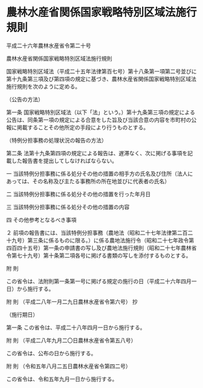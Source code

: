 # 農林水産省関係国家戦略特別区域法施行規則

平成二十六年農林水産省令第二十号

農林水産省関係国家戦略特別区域法施行規則

国家戦略特別区域法（平成二十五年法律第百七号）第十八条第一項第二号並びに第十九条第三項及び第四項の規定に基づき、農林水産省関係国家戦略特別区域法施行規則を次のように定める。

（公告の方法）

第一条 国家戦略特別区域法（以下「法」という。）第十九条第三項の規定による公告は、同条第一項の規定による合意をした旨及び当該合意の内容を市町村の公報に掲載することその他所定の手段により行うものとする。

（特例分担事務の処理状況の報告の方法）

第二条 法第十九条第四項の規定による報告は、遅滞なく、次に掲げる事項を記載した報告書を提出してしなければならない。

一 当該特例分担事務に係る処分その他の措置の相手方の氏名及び住所（法人にあっては、その名称及び主たる事務所の所在地並びに代表者の氏名）

二 当該特例分担事務に係る処分その他の措置を行った年月日

三 当該特例分担事務に係る処分その他の措置の内容

四 その他参考となるべき事項

２ 前項の報告書には、当該特例分担事務（農地法（昭和二十七年法律第二百二十九号）第三条に係るものに限る。）に係る農地法施行令（昭和二十七年政令第四百四十五号）第一条の申請書の写し及び農地法施行規則（昭和二十七年農林省令第七十九号）第十条第二項各号に掲げる書類の写しを添付するものとする。

附 則

この省令は、法附則第一条第一号に掲げる規定の施行の日（平成二十六年四月一日）から施行する。

附 則 （平成二八年一月二九日農林水産省令第六号） 抄

（施行期日）

第一条 この省令は、平成二十八年四月一日から施行する。

附 則 （平成二八年九月二〇日農林水産省令第五八号）

この省令は、公布の日から施行する。

附 則 （令和五年八月二五日農林水産省令第四二号）

この省令は、令和五年九月一日から施行する。
